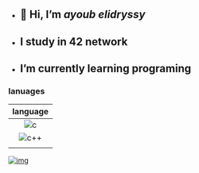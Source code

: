 - ## 👋 Hi, I’m *ayoub elidryssy*
- ##  I study in 42 network
- ##  I’m currently learning programing

### lanuages


|language    |
|  :-:      |
|![c](https://img.icons8.com/?size=48&id=shQTXiDQiQVR&format=png)     | 
|![c++](https://img.icons8.com/?size=48&id=40669&format=png)   |
||![py](https://img.icons8.com/?size=80&id=lXPUSRCongH1&format=png)   ||


[![img](https://leetcard.jacoblin.cool/ayelidryssy?theme=dark&font=Changa)](https://leetcode.com/ayoubedark/)
